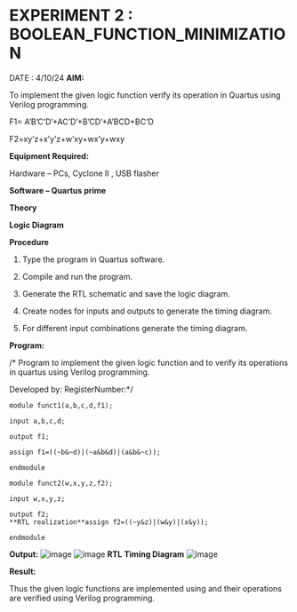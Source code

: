 # EXPERIMENT 2 : BOOLEAN_FUNCTION_MINIMIZATION
DATE : 4/10/24
**AIM:**

To implement the given logic function verify its operation in Quartus using Verilog programming.

F1= A’B’C’D’+AC’D’+B’CD’+A’BCD+BC’D 

F2=xy’z+x’y’z+w’xy+wx’y+wxy

**Equipment Required:**

Hardware – PCs, Cyclone II , USB flasher

**Software – Quartus prime**

**Theory**

**Logic Diagram**

**Procedure**

1.	Type the program in Quartus software.

2.	Compile and run the program.

3.	Generate the RTL schematic and save the logic diagram.

4.	Create nodes for inputs and outputs to generate the timing diagram.

5.	For different input combinations generate the timing diagram.


**Program:**

/* Program to implement the given logic function and to verify its operations in quartus using Verilog programming. 

Developed by: RegisterNumber:*/
```
module funct1(a,b,c,d,f1);

input a,b,c,d;

output f1;

assign f1=((~b&~d)|(~a&b&d)|(a&b&~c));

endmodule

module funct2(w,x,y,z,f2);

input w,x,y,z;

output f2;
**RTL realization**assign f2=((~y&z)|(w&y)|(x&y));

endmodule

```

**Output:**
![image](https://github.com/user-attachments/assets/d2d4c0e3-c089-4dd0-8fbd-a7709d363f8c)
![image](https://github.com/user-attachments/assets/5a5ddef4-ae78-40bc-b083-d55a35ddd291)
**RTL**
**Timing Diagram**
![image](https://github.com/user-attachments/assets/14a7cfec-2742-445b-8597-2c3daa973eea)

**Result:**

Thus the given logic functions are implemented using and their operations are verified using Verilog programming.
